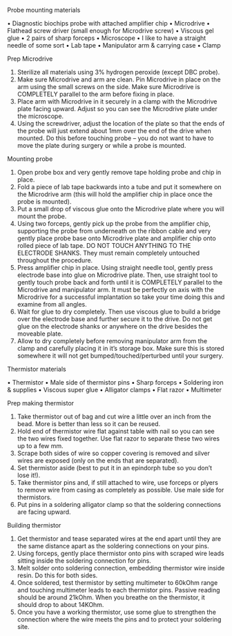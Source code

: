 Probe mounting materials 

•	Diagnostic biochips probe with attached amplifier chip 
•	Microdrive 
•	Flathead screw driver (small enough for Microdrive screw)
•	Viscous gel glue 
•	2 pairs of sharp forceps
•	Microscope 
•	I like to have a straight needle of some sort 
•	Lab tape 
•	Manipulator arm & carrying case 
•	Clamp

Prep Microdrive

1.	Sterilize all materials using 3% hydrogen peroxide (except DBC probe). 
2.	Make sure Microdrive and arm are clean. Pin Microdrive in place on the arm using the small screws on the side. Make sure Microdrive is COMPLETELY parallel to the arm before fixing in place. 
3.	Place arm with Microdrive in it securely in a clamp with the Microdrive plate facing upward. Adjust so you can see the Microdrive plate under the microscope. 
4.	Using the screwdriver, adjust the location of the plate so that the ends of the probe will just extend about 1mm over the end of the drive when mounted. Do this before touching probe – you do not want to have to move the plate during surgery or while a probe is mounted. 

Mounting probe

1.	Open probe box and very gently remove tape holding probe and chip in place. 
2.	Fold a piece of lab tape backwards into a tube and put it somewhere on the Microdrive arm (this will hold the amplifier chip in place once the probe is mounted). 
3.	Put a small drop of viscous glue onto the Microdrive plate where you will mount the probe. 
4.	Using two forceps, gently pick up the probe from the amplifier chip, supporting the probe from underneath on the ribbon cable and very gently place probe base onto Microdrive plate and amplifier chip onto rolled piece of lab tape. DO NOT TOUCH ANYTHING TO THE ELECTRODE SHANKS. They must remain completely untouched throughout the procedure. 
5.	Press amplifier chip in place. Using straight needle tool, gently press electrode base into glue on Microdrive plate. Then, use straight tool to gently touch probe back and forth until it is COMPLETELY parallel to the Microdrive and manipulator arm. It must be perfectly on axis with the Microdrive for a successful implantation so take your time doing this and examine from all angles. 
6.	Wait for glue to dry completely. Then use viscous glue to build a bridge over the electrode base and further secure it to the drive. Do not get glue on the electrode shanks or anywhere on the drive besides the moveable plate. 
7.	Allow to dry completely before removing manipulator arm from the clamp and carefully placing it in it’s storage box. Make sure this is stored somewhere it will not get bumped/touched/perturbed until your surgery. 
  
Thermistor materials  

•	Thermistor
•	Male side of thermistor pins 
•	Sharp forceps 
•	Soldering iron & supplies
•	Viscous super glue 
•	Alligator clamps 
•	Flat razor 
•	Multimeter

Prep making thermistor

1.	Take thermistor out of bag and cut wire a little over an inch from the bead. More is better than less so it can be reused. 
2.	Hold end of thermistor wire flat against table with nail so you can see the two wires fixed together. Use flat razor to separate these two wires up to a few mm. 
3.	Scrape both sides of wire so copper covering is removed and silver wires are exposed (only on the ends that are separated). 
4.	Set thermistor aside (best to put it in an epindorph tube so you don’t lose it!). 
5.	Take thermistor pins and, if still attached to wire, use forceps or plyers to remove wire from casing as completely as possible. Use male side for thermistors. 
6.	Put pins in a soldering alligator clamp so that the soldering connections are facing upward. 

Building thermistor

1.	Get thermistor and tease separated wires at the end apart until they are the same distance apart as the soldering connections on your pins.  
2.	Using forceps, gently place thermistor onto pins with scraped wire leads sitting inside the soldering connection for pins. 
3.	Melt solder onto soldering connection, embedding thermistor wire inside resin. Do this for both sides. 
4.	Once soldered, test thermistor by setting multimeter to 60kOhm range and touching multimeter leads to each thermistor pins. Passive reading should be around 21kOhm. When you breathe on the thermistor, it should drop to about 14KOhm. 
5.	Once you have a working thermistor, use some glue to strengthen the connection where the wire meets the pins and to protect your soldering site. 
